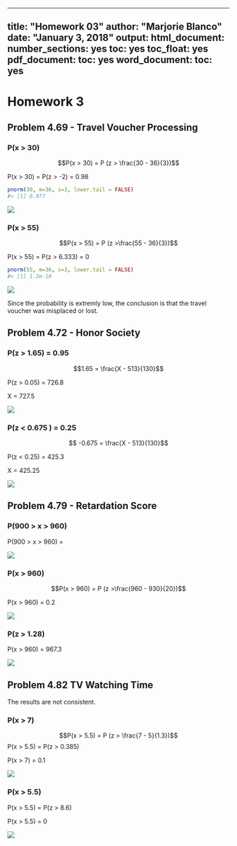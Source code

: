 
---
title: "Homework 03"
author: "Marjorie Blanco"
date: "January 3, 2018"
output:
  html_document:
    number_sections: yes
    toc: yes
    toc_float: yes
  pdf_document:
    toc: yes
  word_document:
    toc: yes
---



# Homework 3

## Problem 4.69 - Travel Voucher Processing

### P(x > 30)

$$P(x > 30) = P (z > \frac{30 - 36}{3})$$

P(x > 30) = P(z > -2) = 0.98


```r
pnorm(30, m=36, s=3, lower.tail = FALSE)
#> [1] 0.977
```

![](img/Figure4-69a.PNG)

### P(x > 55)

$$P(x > 55) = P (z >\frac{55 - 36}{3})$$

P(x > 55) =  P(z > 6.333) = 0


```r
pnorm(55, m=36, s=3, lower.tail = FALSE)
#> [1] 1.2e-10
```

![](img/Figure4-69b.PNG)

Since the probability is extremly low, the conclusion is that the travel voucher was misplaced or lost.

## Problem 4.72 - Honor Society

### P(z > 1.65) = 0.95 

$$1.65 = \frac{X - 513}{130}$$ 

P(z > 0.05) =  726.8

X = 727.5

![](img/Figure4-72a.PNG)


### P(z < 0.675 ) = 0.25

$$ -0.675 = \frac{X - 513}{130}$$ 

P(z < 0.25) =  425.3

X = 425.25

![](img/Figure4-72b.PNG)


## Problem 4.79 - Retardation Score

### P(900 > x > 960)

P(900 > x > 960) =  


![](img/Figure4-79a.PNG)


### P(x > 960)

$$P(x > 960) = P (z >\frac{960 - 930}{20})$$

P(x > 960) =  0.2

![](img/Figure4-79b.PNG)


### P(z > 1.28)

P(x > 960) =  967.3

![](img/Figure4-79c.PNG)

## Problem 4.82 TV Watching Time

The results are not consistent.

### P(x > 7)

$$P(x > 5.5) = P (z > \frac{7 - 5}{1.3})$$
P(x > 5.5) = P(z > 0.385) 

P(x > 7) =  0.1

![](img/Figure4-82a.PNG)

### P(x > 5.5)


P(x > 5.5) = P(z > 8.6) 

P(x > 5.5) =  0

![](img/Figure4-82b.PNG)

